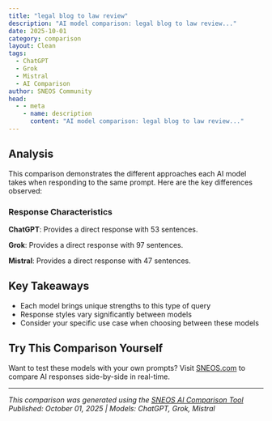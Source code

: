 ```yaml
---
title: "legal blog to law review"
description: "AI model comparison: legal blog to law review..."
date: 2025-10-01
category: comparison
layout: Clean
tags:
  - ChatGPT
  - Grok
  - Mistral
  - AI Comparison
author: SNEOS Community
head:
  - - meta
    - name: description
      content: "AI model comparison: legal blog to law review..."
---
```


<ChatComparison
  title="legal blog to law review"
  prompt="legal blog to law review"
  :responses='{"ChatGPT": "Certainly! Transforming a legal blog post into a law review article involves expanding the analysis, incorporating scholarly sources, and adopting a more formal, academic tone. Here\u2019s a general guide and a sample outline to help you convert your legal blog content into a law review submission:\n\n---\n\n### Steps to Transform a Legal Blog Post into a Law Review Article\n\n1. **Deepen the Research** \n - Use primary sources: case law, statutes, regulations. \n - Engage with secondary sources: law review articles, treatises, legal commentaries. \n - Include interdisciplinary perspectives if relevant (e.g., economics, social sciences).\n\n2. **Structure and Length** \n - Law review articles are much longer and more detailed than blog posts. Aim for 20-40 pages. \n - Include traditional sections: Introduction, Background, Analysis, Counterarguments, Conclusion.\n\n3. **Formal Tone and Style** \n - Use formal legal writing style with precise citations (Bluebook or ALWD). \n - Avoid conversational or informal language typical in blogs.\n\n4. **Thesis and Contribution** \n - Clearly state your thesis or argument. \n - Explain how your article contributes new insights or perspectives to the legal field.\n\n5. **Footnotes and Citations** \n - Provide detailed footnotes for all legal authorities and secondary sources. \n - Ensure citations meet law review standards.\n\n6. **Engage with Counterarguments** \n - Address opposing views and explain why your analysis holds.\n\n---\n\n### Sample Outline for a Law Review Article\n\n**Title:** Rethinking [Legal Issue]: A Comprehensive Analysis of [Specific Topic]\n\n**I. Introduction** \n- Present the issue and why it is important. \n- State your thesis or main argument. \n- Outline the structure of the article.\n\n**II. Background and Context** \n- Describe the historical and legal background. \n- Define key terms and concepts. \n- Summarize relevant statutes and case law.\n\n**III. Current Legal Landscape** \n- Analyze how courts have approached the issue. \n- Discuss administrative regulations or guidelines (if applicable).\n\n**IV. Critical Analysis** \n- Present your in-depth analysis. \n- Incorporate scholarly opinions and interdisciplinary perspectives. \n- Examine implications and real-world impacts.\n\n**V. Counterarguments and Responses** \n- Identify major opposing viewpoints. \n- Provide reasoned responses and rebuttals.\n\n**VI. Policy Recommendations** \n- Suggest changes to law, policy, or judicial approach. \n- Highlight benefits and possible limitations.\n\n**VII. Conclusion** \n- Summarize the main points. \n- Reiterate the significance of your argument. \n- Suggest avenues for future research.\n\n---\n\n### Example: Converting a Blog Excerpt into Law Review Language\n\n**Blog excerpt (informal):** \n\u0022Recent cases show that courts are struggling with the scope of digital privacy rights. There\u0027s a lot of confusion about what protections exist for data stored in the cloud.\u0022\n\n**Law review style:** \n\u0022Recent judicial decisions reveal significant uncertainty regarding the delineation of digital privacy rights, particularly as they pertain to data stored in cloud computing environments. This article examines the evolving jurisprudence surrounding electronic data privacy, analyzing the divergent approaches courts have adopted and assessing their implications for statutory interpretation and individual rights.\u0022\n\n---\n\nIf you provide me with a specific blog post, I can help you rewrite or outline it as a law review article!", "Grok": "Transforming content from a legal blog into a law review article involves a significant shift in tone, structure, and depth of analysis. Legal blogs are typically written for a general audience or practicing attorneys, focusing on accessibility, brevity, and practical insights. In contrast, law review articles are scholarly pieces aimed at academics, judges, and legal professionals, requiring rigorous research, detailed argumentation, and extensive citation of authorities. Below is a step-by-step guide to help you convert a legal blog post into a law review article:\n\n---\n\n### 1. Identify the Core Issue or Thesis\n - **Blog Context**: Legal blogs often discuss a recent case, statute, or legal trend in a conversational or summarized manner. The thesis might be implied or briefly stated.\n - **Law Review Context**: A law review article requires a clear, specific, and novel thesis. Ask yourself: What unique contribution can this piece make to legal scholarship? Is there a gap in the existing literature that your analysis can address?\n - **Action**: Refine the blog\u2019s topic into a central argument or research question. For example, instead of summarizing a Supreme Court decision (as in a blog), propose a critique of the Court\u2019s reasoning or suggest a new framework for addressing the issue.\n\n **Example**:\n - Blog: \u201CRecent SCOTUS Ruling on Free Speech in Social Media Cases\u201D\n - Law Review Thesis: \u201CThe Supreme Court\u2019s Recent Free Speech Ruling on Social Media Fails to Address the Tension Between First Amendment Protections and Platform Moderation Policies: A Proposed Balancing Test.\u201D\n\n---\n\n### 2. Expand the Depth of Research\n - **Blog Context**: Blogs often cite a few key cases or statutes with minimal footnotes or hyperlinks.\n - **Law Review Context**: Law reviews demand exhaustive research, including primary sources (cases, statutes, regulations) and secondary sources (existing law review articles, books, and treatises). Use legal databases like Westlaw, LexisNexis, or HeinOnline to find relevant material.\n - **Action**: Conduct a comprehensive literature review to understand the current state of scholarship on your topic. Identify conflicting viewpoints, unresolved issues, or areas for innovation. Ensure your article adds value by engaging with or critiquing existing arguments.\n\n---\n\n### 3. Restructure for Scholarly Format\n - **Blog Context**: Blogs are short, often 500-1,500 words, with a casual structure (e.g., intro, summary, quick analysis, and conclusion).\n - **Law Review Context**: Law review articles are much longer (often 10,000-25,000 words) and follow a formal structure:\n 1. **Introduction**: State the problem, your thesis, and a roadmap of the article.\n 2. **Background**: Provide a detailed history of the legal issue, including case law, statutes, and scholarly debates.\n 3. **Analysis**: Present your argument in depth, addressing counterarguments and supporting your position with evidence and reasoning.\n 4. **Proposal/Solution (if applicable)**: Offer a new framework, policy recommendation, or interpretation.\n 5. **Conclusion**: Summarize your findings and restate the importance of your contribution.\n - **Action**: Expand each section of your blog into a fully developed part of the law review article. For instance, a blog\u2019s brief mention of a case should become a detailed discussion of the case\u2019s facts, holding, reasoning, and implications in the law review.\n\n---\n\n### 4. Adopt a Formal Tone and Style\n - **Blog Context**: Blogs use conversational language, contractions, and sometimes personal anecdotes to engage readers.\n - **Law Review Context**: Law reviews require formal, precise language with an objective tone. Avoid colloquialisms and ensure clarity in legal terminology.\n - **Action**: Revise the blog\u2019s tone to eliminate informal phrasing. Replace opinions with reasoned arguments backed by authority.\n\n **Example**:\n - Blog: \u201CThis ruling is a total game-changer for employers!\u201D\n - Law Review: \u201CThis decision significantly alters the legal landscape for employers by revising the standard for liability under employment discrimination statutes.\u201D\n\n---\n\n### 5. Incorporate Rigorous Citation and Footnotes\n - **Blog Context**: Citations, if present, are usually informal (e.g., hyperlinks to a case or article).\n - **Law Review Context**: Law reviews require meticulous citation using *The Bluebook: A Uniform System of Citation*. Every factual claim, legal principle, and reference must be supported by a footnote.\n - **Action**: Learn and apply Bluebook rules for cases, statutes, and secondary sources. Use footnotes to provide additional context, address counterarguments, or cite related scholarship.\n\n---\n\n### 6. Engage with Counterarguments\n - **Blog Context**: Blogs often present a single perspective or opinion without delving into opposing views.\n - **Law Review Context**: Scholarly writing must anticipate and address counterarguments to demonstrate a balanced and thorough analysis.\n - **Action**: Identify potential criticisms of your thesis and refute or distinguish them using legal reasoning and authority. This shows intellectual honesty and strengthens your argument.\n\n---\n\n### 7. Ensure Originality and Contribution to Scholarship\n - **Blog Context**: Blogs may summarize existing information or provide practical tips without offering new insights.\n - **Law Review Context**: Law reviews prioritize original contributions to legal thought, such as novel interpretations, critiques, or policy proposals.\n - **Action**: Ensure your article offers something new. This could be a reinterpretation of case law, a synthesis of disparate legal doctrines, or a solution to an unresolved problem. Use your research to confirm that your idea hasn\u2019t been fully explored in prior scholarship.\n\n---\n\n### 8. Edit for Length and Detail\n - **Blog Context**: Blogs are concise and to the point, often omitting nuanced discussion for brevity.\n - **Law Review Context**: Law reviews allow (and expect) in-depth exploration of issues, which means significantly expanding the content.\n - **Action**: Flesh out each point with detailed analysis, examples, and citations. A single paragraph in a blog might become several pages in a law review article.\n\n---\n\n### 9. Seek Feedback and Revise\n - **Blog Context**: Blogs are often published quickly with minimal peer review.\n - **Law Review Context**: Law review articles benefit from feedback by professors, peers, or mentors to refine arguments and ensure accuracy.\n - **Action**: Share drafts with colleagues or advisors for input on the strength of your thesis, clarity of writing, and depth of research. Revise based on their feedback.\n\n---\n\n### 10. Prepare for Submission\n - **Blog Context**: Blogs are self-published or submitted to a website with minimal formalities.\n - **Law Review Context**: Law reviews have strict submission guidelines, including formatting (often double-spaced, specific margins), word count limits, and submission platforms like Scholastica or ExpressO.\n - **Action**: Research target law reviews to understand their focus (e.g., general, specialized in a field like environmental law), submission windows, and requirements. Tailor your article to fit their scope and style.\n\n---\n\n### Example Transformation\n**Blog Post (500 words)**:\n- Title: \u201CNew Privacy Law Impacts Small Businesses\u201D\n- Content: Summarizes a new data privacy statute, highlights key provisions, and offers a quick opinion on its burden for small businesses. Includes one or two hyperlinks to news articles.\n\n**Law Review Article (15,000 words)**:\n- Title: \u201CBalancing Privacy and Innovation: The Disproportionate Impact of Data Protection Laws on Small Businesses and a Proposed Exemption Framework\u201D\n- Structure:\n 1. Introduction: States the problem of regulatory burdens on small businesses and proposes a tiered exemption framework.\n 2. Background: Traces the history of data privacy laws in the U.S. and EU, major cases, and legislative intent behind the new statute.\n 3. Analysis: Critiques the statute\u2019s one-size-fits-all approach, using economic data and legal precedents to argue it unfairly burdens small businesses.\n 4. Proposal: Suggests a tiered compliance model based on company size and data usage, comparing it to existing exemptions in other areas of law.\n 5. Conclusion: Reiterates the need for reform and calls for further research.\n- Citations: Extensive Bluebookfootnotes referencing statutes, case law, law review articles, and government reports.\n\n---\n\nBy following these steps, you can elevate a practical, reader-friendly blog post into a scholarly, impactful law review article that contributes meaningfully to legal discourse. If you have a specific blog post in mind, I\u2019d be happy to help refine its transformation! Let me know.", "Mistral": "Transitioning from writing a legal blog to a law review article involves several key steps, as law review articles typically require a more formal, scholarly approach. Here\u2019s a guide to help you make the transition:\n\n### 1. **Understand the Differences**\n- **Purpose**: Legal blogs are often written for a general audience to provide updates, insights, or opinions on legal topics. Law review articles are academic papers aimed at contributing to legal scholarship and are typically read by legal professionals, academics, and students.\n- **Tone**: Blogs can be more conversational and informal, while law review articles are formal, objective, and analytical.\n- **Structure**: Blogs are usually shorter and more flexible in structure. Law review articles follow a strict format, including an introduction, background, analysis, conclusions, and extensive citations.\n\n### 2. **Choose a Topic**\n- **Relevance**: Ensure your topic is relevant and significant to the legal community. It should address a current legal issue, a gap in the literature, or a novel interpretation of existing law.\n- **Scope**: Narrow down your topic to a manageable scope. Law review articles often focus on a specific legal question or issue.\n\n### 3. **Conduct Thorough Research**\n- **Primary Sources**: Use primary legal sources such as statutes, regulations, case law, and legislative history.\n- **Secondary Sources**: Include scholarly articles, books, and other academic works to support your arguments.\n- **Current Developments**: Stay updated with recent legal developments, including new cases, legislation, and scholarly debates.\n\n### 4. **Develop a Thesis**\n- **Clear and Concise**: Your thesis should be a clear, concise statement that outlines the main argument or point of your article.\n- **Original Contribution**: Ensure your thesis contributes something new to the existing body of legal scholarship.\n\n### 5. **Structure Your Article**\n- **Introduction**: Provide an overview of your topic, state your thesis, and outline the structure of your article.\n- **Background**: Offer a comprehensive background on the legal issue, including relevant history, key cases, and existing scholarship.\n- **Analysis**: Present your arguments, supported by evidence and citations. This is the core of your article and should be thoroughly researched and well-reasoned.\n- **Conclusion**: Summarize your findings, restate your thesis, and discuss the implications of your analysis.\n\n### 6. **Cite Properly**\n- **Citation Style**: Follow the citation style required by the law review (usually the Bluebook).\n- **Accuracy**: Ensure all citations are accurate and properly formatted.\n\n### 7. **Write Clearly and Concisely**\n- **Formal Language**: Use formal, academic language. Avoid colloquialisms and informal expressions.\n- **Clarity**: Ensure your writing is clear and easy to follow. Use headings and subheadings to organize your content.\n- **Proofreading**: Thoroughly proofread your article for grammatical errors, typos, and inconsistencies.\n\n### 8. **Submit to a Law Review**\n- **Choose a Journal**: Select a law review that aligns with your topic and has a good reputation.\n- **Follow Guidelines**: Carefully follow the submission guidelines provided by the law review. This includes formatting, length, and any specific requirements.\n- **Cover Letter**: Write a professional cover letter explaining the significance of your article and why it is suitable for the journal.\n\n### 9. **Peer Review**\n- **Feedback**: Be prepared for peer review and feedback. Address any comments or suggestions from reviewers to improve your article.\n- **Revisions**: Make necessary revisions based on feedback before final submission.\n\n### 10. **Publish and Promote**\n- **Publication**: Once accepted, work with the journal to finalize your article for publication.\n- **Promotion**: Share your published article with your professional network, on academic platforms, and through social media to increase its reach and impact.\n\nBy following these steps, you can successfully transition from writing a legal blog to a scholarly law review article."}' 
  published-date="22:46"
/>

## Analysis

This comparison demonstrates the different approaches each AI model takes when responding to the same prompt. Here are the key differences observed:

### Response Characteristics

**ChatGPT**: Provides a direct response with 53 sentences. 

**Grok**: Provides a direct response with 97 sentences. 

**Mistral**: Provides a direct response with 47 sentences. 

## Key Takeaways

- Each model brings unique strengths to this type of query
- Response styles vary significantly between models
- Consider your specific use case when choosing between these models

## Try This Comparison Yourself

Want to test these models with your own prompts? Visit [SNEOS.com](https://sneos.com) to compare AI responses side-by-side in real-time.

---

*This comparison was generated using the [SNEOS AI Comparison Tool](https://sneos.com)*
*Published: October 01, 2025 | Models: ChatGPT, Grok, Mistral*
